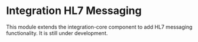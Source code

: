 # Integration HL7 Messaging

This module extends the integration-core component to add HL7 messaging functionality. It is still under development.


